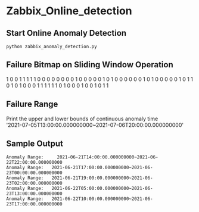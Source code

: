 # Zabbix_Online_detection
## Start Online Anomaly Detection
`python zabbix_anomaly_detection.py`

## Failure Bitmap on Sliding Window Operation
1 0 0 1 1 1 1 1 0 0 0 0 0 0 0 0 1 0 0 0 0 0 1 0 1 0 0 0 0 0 0 1 0 1 0 0 0 0 0 1 0 1 1 0 1 0 1 0 0 0 1 1 1 1 1 1 0 1 0 0 0 1 0 0 1 0 1 1 

## Failure Range
Print the upper and lower bounds of continuous anomaly time  
'2021-07-05T13:00:00.000000000~2021-07-06T20:00:00.000000000'

## Sample Output
`Anomaly Range:    
2021-06-21T14:00:00.000000000~2021-06-22T22:00:00.000000000`  
`Anomaly Range:  
2021-06-21T17:00:00.000000000~2021-06-23T00:00:00.000000000`  
`Anomaly Range:  
2021-06-21T19:00:00.000000000~2021-06-23T02:00:00.000000000`  
`Anomaly Range:  
2021-06-22T05:00:00.000000000~2021-06-23T13:00:00.000000000`  
`Anomaly Range:  
2021-06-22T10:00:00.000000000~2021-06-23T17:00:00.000000000`    

